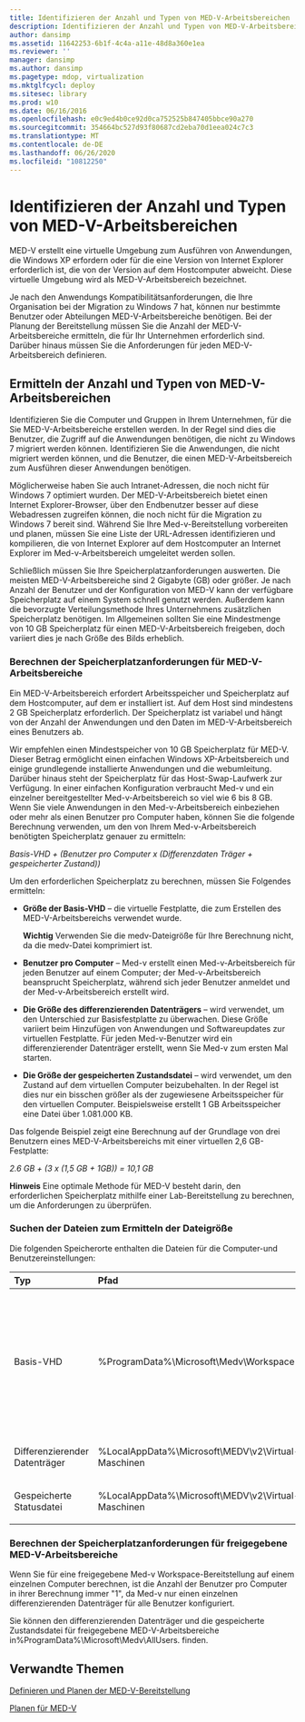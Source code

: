 ```yaml
---
title: Identifizieren der Anzahl und Typen von MED-V-Arbeitsbereichen
description: Identifizieren der Anzahl und Typen von MED-V-Arbeitsbereichen
author: dansimp
ms.assetid: 11642253-6b1f-4c4a-a11e-48d8a360e1ea
ms.reviewer: ''
manager: dansimp
ms.author: dansimp
ms.pagetype: mdop, virtualization
ms.mktglfcycl: deploy
ms.sitesec: library
ms.prod: w10
ms.date: 06/16/2016
ms.openlocfilehash: e0c9ed4b0ce92d0ca752525b847405bbce90a270
ms.sourcegitcommit: 354664bc527d93f80687cd2eba70d1eea024c7c3
ms.translationtype: MT
ms.contentlocale: de-DE
ms.lasthandoff: 06/26/2020
ms.locfileid: "10812250"
---
```

# Identifizieren der Anzahl und Typen von MED-V-Arbeitsbereichen


MED-V erstellt eine virtuelle Umgebung zum Ausführen von Anwendungen, die Windows XP erfordern oder für die eine Version von Internet Explorer erforderlich ist, die von der Version auf dem Hostcomputer abweicht. Diese virtuelle Umgebung wird als MED-V-Arbeitsbereich bezeichnet.

Je nach den Anwendungs Kompatibilitätsanforderungen, die Ihre Organisation bei der Migration zu Windows 7 hat, können nur bestimmte Benutzer oder Abteilungen MED-V-Arbeitsbereiche benötigen. Bei der Planung der Bereitstellung müssen Sie die Anzahl der MED-V-Arbeitsbereiche ermitteln, die für Ihr Unternehmen erforderlich sind. Darüber hinaus müssen Sie die Anforderungen für jeden MED-V-Arbeitsbereich definieren.

## Ermitteln der Anzahl und Typen von MED-V-Arbeitsbereichen


Identifizieren Sie die Computer und Gruppen in Ihrem Unternehmen, für die Sie MED-V-Arbeitsbereiche erstellen werden. In der Regel sind dies die Benutzer, die Zugriff auf die Anwendungen benötigen, die nicht zu Windows 7 migriert werden können. Identifizieren Sie die Anwendungen, die nicht migriert werden können, und die Benutzer, die einen MED-V-Arbeitsbereich zum Ausführen dieser Anwendungen benötigen.

Möglicherweise haben Sie auch Intranet-Adressen, die noch nicht für Windows 7 optimiert wurden. Der MED-V-Arbeitsbereich bietet einen Internet Explorer-Browser, über den Endbenutzer besser auf diese Webadressen zugreifen können, die noch nicht für die Migration zu Windows 7 bereit sind. Während Sie Ihre Med-v-Bereitstellung vorbereiten und planen, müssen Sie eine Liste der URL-Adressen identifizieren und kompilieren, die von Internet Explorer auf dem Hostcomputer an Internet Explorer im Med-v-Arbeitsbereich umgeleitet werden sollen.

Schließlich müssen Sie Ihre Speicherplatzanforderungen auswerten. Die meisten MED-V-Arbeitsbereiche sind 2 Gigabyte (GB) oder größer. Je nach Anzahl der Benutzer und der Konfiguration von MED-V kann der verfügbare Speicherplatz auf einem System schnell genutzt werden. Außerdem kann die bevorzugte Verteilungsmethode Ihres Unternehmens zusätzlichen Speicherplatz benötigen. Im Allgemeinen sollten Sie eine Mindestmenge von 10 GB Speicherplatz für einen MED-V-Arbeitsbereich freigeben, doch variiert dies je nach Größe des Bilds erheblich.

### Berechnen der Speicherplatzanforderungen für MED-V-Arbeitsbereiche

Ein MED-V-Arbeitsbereich erfordert Arbeitsspeicher und Speicherplatz auf dem Hostcomputer, auf dem er installiert ist. Auf dem Host sind mindestens 2 GB Speicherplatz erforderlich. Der Speicherplatz ist variabel und hängt von der Anzahl der Anwendungen und den Daten im MED-V-Arbeitsbereich eines Benutzers ab.

Wir empfehlen einen Mindestspeicher von 10 GB Speicherplatz für MED-V. Dieser Betrag ermöglicht einen einfachen Windows XP-Arbeitsbereich und einige grundlegende installierte Anwendungen und die webumleitung. Darüber hinaus steht der Speicherplatz für das Host-Swap-Laufwerk zur Verfügung. In einer einfachen Konfiguration verbraucht Med-v und ein einzelner bereitgestellter Med-v-Arbeitsbereich so viel wie 6 bis 8 GB. Wenn Sie viele Anwendungen in den Med-v-Arbeitsbereich einbeziehen oder mehr als einen Benutzer pro Computer haben, können Sie die folgende Berechnung verwenden, um den von Ihrem Med-v-Arbeitsbereich benötigten Speicherplatz genauer zu ermitteln:

*Basis-VHD + (Benutzer pro Computer x (Differenzdaten Träger + gespeicherter Zustand))*

Um den erforderlichen Speicherplatz zu berechnen, müssen Sie Folgendes ermitteln:

-   **Größe der Basis-VHD** – die virtuelle Festplatte, die zum Erstellen des MED-V-Arbeitsbereichs verwendet wurde.

    **Wichtig**  Verwenden Sie die medv-Dateigröße für Ihre Berechnung nicht, da die medv-Datei komprimiert ist.

     

-   **Benutzer pro Computer** – Med-v erstellt einen Med-v-Arbeitsbereich für jeden Benutzer auf einem Computer; der Med-v-Arbeitsbereich beansprucht Speicherplatz, während sich jeder Benutzer anmeldet und der Med-v-Arbeitsbereich erstellt wird.

-   **Die Größe des differenzierenden Datenträgers** – wird verwendet, um den Unterschied zur Basisfestplatte zu überwachen. Diese Größe variiert beim Hinzufügen von Anwendungen und Softwareupdates zur virtuellen Festplatte. Für jeden Med-v-Benutzer wird ein differenzierender Datenträger erstellt, wenn Sie Med-v zum ersten Mal starten.

-   **Die Größe der gespeicherten Zustandsdatei** – wird verwendet, um den Zustand auf dem virtuellen Computer beizubehalten. In der Regel ist dies nur ein bisschen größer als der zugewiesene Arbeitsspeicher für den virtuellen Computer. Beispielsweise erstellt 1 GB Arbeitsspeicher eine Datei über 1.081.000 KB.

Das folgende Beispiel zeigt eine Berechnung auf der Grundlage von drei Benutzern eines MED-V-Arbeitsbereichs mit einer virtuellen 2,6 GB-Festplatte:

*2.6 GB + (3 x (1,5 GB + 1GB)) = 10,1 GB*

**Hinweis**  Eine optimale Methode für MED-V besteht darin, den erforderlichen Speicherplatz mithilfe einer Lab-Bereitstellung zu berechnen, um die Anforderungen zu überprüfen.

 

### Suchen der Dateien zum Ermitteln der Dateigröße

Die folgenden Speicherorte enthalten die Dateien für die Computer-und Benutzereinstellungen:

<table>
<colgroup>
<col width="33%" />
<col width="33%" />
<col width="33%" />
</colgroup>
<thead>
<tr class="header">
<th align="left">Typ</th>
<th align="left">Pfad</th>
<th align="left">Dateien</th>
</tr>
</thead>
<tbody>
<tr class="odd">
<td align="left"><p>Basis-VHD</p></td>
<td align="left"><p>%ProgramData%\Microsoft\Medv\Workspace</p></td>
<td align="left"><p><em>InternalName </em> . VHD – wobei <em> internalname </em> der Name der virtuellen Festplatte ist, die Sie im MED-V Workspace-Paketer ausgewählt haben.</p></td>
</tr>
<tr class="even">
<td align="left"><p>Differenzierender Datenträger</p></td>
<td align="left"><p>%LocalAppData%\Microsoft\MEDV\v2\Virtual-Maschinen</p></td>
<td align="left"><p><em>WorkspaceName </em> . VHD</p></td>
</tr>
<tr class="odd">
<td align="left"><p>Gespeicherte Statusdatei</p></td>
<td align="left"><p>%LocalAppData%\Microsoft\MEDV\v2\Virtual-Maschinen</p></td>
<td align="left"><p><em>WorkspaceName </em> . VSV</p></td>
</tr>
</tbody>
</table>

 

### Berechnen der Speicherplatzanforderungen für freigegebene MED-V-Arbeitsbereiche

Wenn Sie für eine freigegebene Med-v Workspace-Bereitstellung auf einem einzelnen Computer berechnen, ist die Anzahl der Benutzer pro Computer in ihrer Berechnung immer "1", da Med-v nur einen einzelnen differenzierenden Datenträger für alle Benutzer konfiguriert.

Sie können den differenzierenden Datenträger und die gespeicherte Zustandsdatei für freigegebene MED-V-Arbeitsbereiche in%ProgramData%\\Microsoft\\Medv\\AllUsers. finden.

## Verwandte Themen


[Definieren und Planen der MED-V-Bereitstellung](define-and-plan-your-med-v-deployment.md)

[Planen für MED-V](planning-for-med-v.md)

 

 





